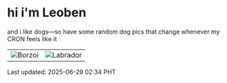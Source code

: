 # hi i'm Leoben

and i like dogs—so have some random dog pics that change whenever my CRON feels like it

|  |  |
|--------|----------|
| ![Borzoi](https://random-dog-vercel.vercel.app/api/random-borzoi?v=1751135688) | ![Labrador](https://random-dog-vercel.vercel.app/api/random-labrador?v=1751135688) |

Last updated: 2025-06-29 02:34 PHT
